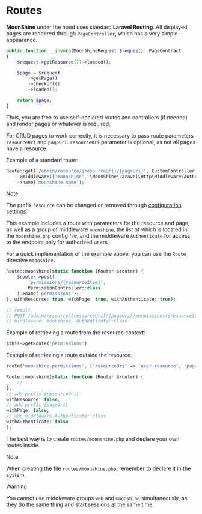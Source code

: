 # Routes

**MoonShine** under the hood uses standard **Laravel Routing**.
All displayed pages are rendered through `PageController`, which has a very simple appearance.

```php
public function __invoke(MoonShineRequest $request): PageContract
{
    $request->getResource()?->loaded();

    $page = $request
        ->getPage()
        ->checkUrl()
        ->loaded();

    return $page;
}
```

Thus, you are free to use self-declared routes and controllers (if needed) and render pages or whatever is required.

For CRUD pages to work correctly, it is necessary to pass route parameters `resourceUri` and `pageUri`.
`resourceUri` parameter is optional, as not all pages have a resource.

Example of a standard route:

```php
Route::get('/admin/resource/{resourceUri}/{pageUri}', CustomController::class)
    ->middleware(['moonshine', \MoonShine\Laravel\Http\Middleware\Authenticate::class])
    ->name('moonshine.name');
```

> [!NOTE]
> The prefix `resource` can be changed or removed through [configuration settings](/docs/{{version}}/configuration#routing).

This example includes a route with parameters for the resource and page, as well as a group of middleware `moonshine`, the list of which is located in the `moonshine.php` config file, and the middleware `Authenticate` for access to the endpoint only for authorized users.

For a quick implementation of the example above, you can use the `Route` directive `moonshine`.

```php
Route::moonshine(static function (Router $router) {
    $router->post(
        'permissions/{resourceItem}',
        PermissionController::class
    )->name('permissions');
}, withResource: true, withPage: true, withAuthenticate: true);

// result
// POST /admin/resource/{resourceUri}/{pageUri}/permissions/{resourceItem}
// middleware: moonshine, Authenticate::class
```

Example of retrieving a route from the resource context:

```php
$this->getRoute('permissions')
```

Example of retrieving a route outside the resource:

```php
route('moonshine.permissions', ['resourceUri' => 'user-resource', 'pageUri' => 'custom-page'])
```

```php
Route::moonshine(static function (Router $router) {
    // ...
},
// add prefix {resourceUri}
withResource: false,
// add prefix {pageUri}
withPage: false,
// add middleware Authenticate::class
withAuthenticate: false
);
```

The best way is to create `routes/moonshine.php` and declare your own routes inside.

> [!NOTE]
> When creating the file `routes/moonshine.php`, remember to declare it in the system.

> [!WARNING]
> You cannot use middleware groups `web` and `moonshine` simultaneously, as they do the same thing and start sessions at the same time.
